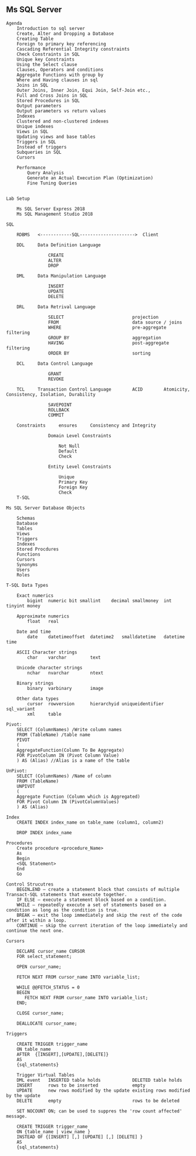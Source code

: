 Ms SQL Server
---------------------------------------------------------------
    Agenda
        Introduction to sql server
        Create, Alter and Dropping a Database
        Creating Table
        Foreign to primary key referencing
        Cascading Referential Integrity constraints
        Check Constraints in SQL
        Unique key Constraints
        Using the Select clause
        Clauses, Operators and conditions
        Aggregate Functions with group by
        Where and Having clauses in sql
        Joins in SQL
        Outer Joins, Inner Join, Equi Join, Self-Join etc.,
        Full and Cross Joins in SQL
        Stored Procedures in SQL
        Output parameters
        Output parameters vs return values
        Indexes
        Clustered and non-clustered indexes
        Unique indexes
        Views in SQL
        Updating views and base tables
        Triggers in SQL
        Instead of triggers
        Subqueries in SQL
        Cursors

        Performance
            Query Analysis
            Generate an Actual Execution Plan (Optimization)
            Fine Tuning Queries
          

    Lab Setup
    
        Ms SQL Server Express 2018
        Ms SQL Management Studio 2018

    SQL

        RDBMS   <------------SQL--------------------->  Client

        DDL     Data Definition Language

                    CREATE
                    ALTER
                    DROP

        DML     Data Manipulation Language

                    INSERT
                    UPDATE
                    DELETE

        DRL     Data Retrival Language

                    SELECT                          projection
                    FROM                            data source / joins
                    WHERE                           pre-aggregate filtering
                    GROUP BY                        aggregation
                    HAVING                          post-aggregate filtering
                    ORDER BY                        sorting

        DCL     Data Control Language

                    GRANT
                    REVOKE

        TCL     Transaction Control Language        ACID        Atomicity, Consistency, Isolation, Durability

                    SAVEPOINT
                    ROLLBACK
                    COMMIT

        Constraints     ensures     Consistency and Integrity

                    Domain Level Constraints

                        Not Null
                        Default
                        Check

                    Entity Level Constraints

                        Unique
                        Primary Key
                        Foreign Key
                        Check
        T-SQL

    Ms SQL Server Database Objects

        Schemas
        Database
        Tables
        Views
        Triggers
        Indexes
        Stored Procdures
        Functions
        Cursors
        Synonyms
        Users
        Roles

    T-SQL Data Types

        Exact numerics
            bigint  numeric bit smallint    decimal smallmoney  int tinyint money
        
        Approximate numerics
            float   real

        Date and time   
            date    datetimeoffset  datetime2   smalldatetime   datetime    time

        ASCII Character strings
            char    varchar         text

        Unicode character strings
            nchar   nvarchar        ntext

        Binary strings
            binary  varbinary       image

        Other data types
            cursor  rowversion      hierarchyid uniqueidentifier    sql_variant 
            xml     table

    Pivot:
        SELECT (ColumnNames) /Write column names  
        FROM (TableName) /table name  
        PIVOT  
        (   
        AggregateFunction(Column To Be Aggregate)  
        FOR PivotColumn IN (Pivot Column Value)  
        ) AS (Alias) //Alias is a name of the table  
    
    UnPivot:
        SELECT (ColumnNames) /Name of column  
        FROM (TableName)  
        UNPIVOT  
        (   
        Aggregate Function (Column which is Aggregated)  
        FOR Pivot Column IN (PivotColumnValues)  
        ) AS (Alias)   

    Index
        CREATE INDEX index_name on table_name (column1, column2)  

        DROP INDEX index_name  

    Procedures
        Create procedure <procedure_Name>   
        As   
        Begin   
        <SQL Statement>   
        End   
        Go  

    Control Strucutres
        BEGIN…END – create a statement block that consists of multiple Transact-SQL statements that execute together.
        IF ELSE – execute a statement block based on a condition.
        WHILE – repeatedly execute a set of statements based on a condition as long as the condition is true.
        BREAK – exit the loop immediately and skip the rest of the code after it within a loop.
        CONTINUE – skip the current iteration of the loop immediately and continue the next one.

    Cursors

        DECLARE cursor_name CURSOR
        FOR select_statement;

        OPEN cursor_name;

        FETCH NEXT FROM cursor_name INTO variable_list;

        WHILE @@FETCH_STATUS = 0  
        BEGIN
           FETCH NEXT FROM cursor_name INTO variable_list; 
        END;

        CLOSE cursor_name;

        DEALLOCATE cursor_name;

    Triggers

        CREATE TRIGGER trigger_name
        ON table_name
        AFTER  {[INSERT],[UPDATE],[DELETE]}
        AS
        {sql_statements}

        Trigger Virtual Tables
        DML event	INSERTED table holds	        DELETED table holds
        INSERT	    rows to be inserted	            empty
        UPDATE	    new rows modified by the update	existing rows modified by the update
        DELETE	    empty	                        rows to be deleted

        SET NOCOUNT ON; can be used to suppres the 'row count affected' message.

        CREATE TRIGGER trigger_name
        ON {table_name | view_name }
        INSTEAD OF {[INSERT] [,] [UPDATE] [,] [DELETE] }
        AS
        {sql_statements}